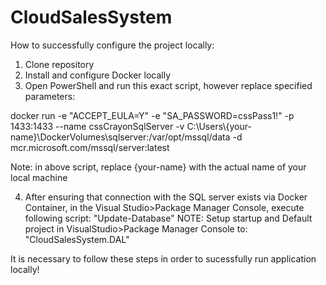 # CloudSalesSystem

How to successfully configure the project locally:

1. Clone repository
2. Install and configure Docker locally
3. Open PowerShell and run this exact script, however replace specified parameters:

docker run -e "ACCEPT_EULA=Y" -e "SA_PASSWORD=cssPass1!" -p 1433:1433 
--name cssCrayonSqlServer -v C:\Users\\{your-name}\DockerVolumes\sqlserver:/var/opt/mssql/data 
-d mcr.microsoft.com/mssql/server:latest

Note: in above script, replace {your-name} with the actual name of your local machine

4. After ensuring that connection with the SQL server exists via Docker Container, in the Visual Studio>Package Manager Console, execute following script: "Update-Database"
NOTE: Setup startup and Default project in VisualStudio>Package Manager Console to: "CloudSalesSystem.DAL"

It is necessary to follow these steps in order to sucessfully run application locally!
